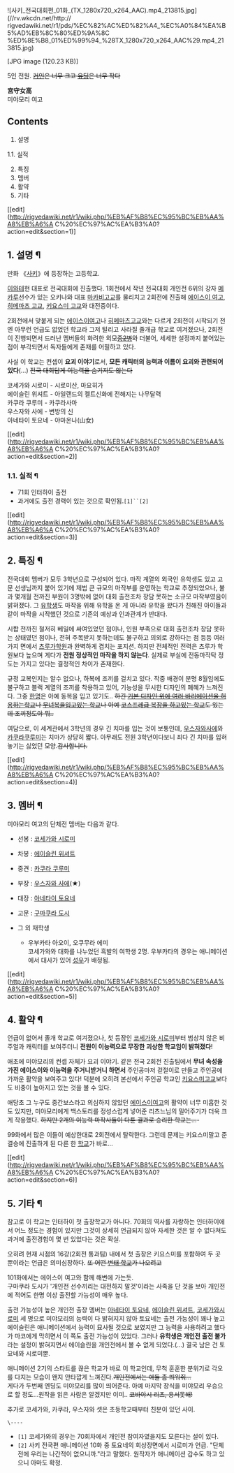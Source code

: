 ![사키_전국대회편_01화_\(TX_1280x720_x264_AAC\).mp4_213815.jpg](//rv.wkcdn.net/http://
rigvedawiki.net/r1/pds/%EC%82%AC%ED%82%A4_%EC%A0%84%EA%B5%AD%EB%8C%80%ED%9A%8C
%ED%8E%B8_01%ED%99%94_%28TX_1280x720_x264_AAC%29.mp4_213815.jpg)

[JPG image (120.23 KB)]

5인 전원. <del>[거인](%EC%95%84%EB%84%A4%ED%83%80%EC%9D%B4%20%ED%86%A0%EC%9A%94%EB%84%A4.md)은 너무 크고
[유딩](%EC%B9%B4%EC%BF%A0%EB%9D%BC%20%EC%BF%A0%EB%A3%A8%EB%AF%B8.md)은 너무
작다</del>

**宮守女高**  
미야모리 여고

## Contents

    

1. 설명 
    

1.1. 실적

2. 특징 
3. 멤버 
4. 활약 
5. 기타 

[[edit](http://rigvedawiki.net/r1/wiki.php/%EB%AF%B8%EC%95%BC%EB%AA%A8%EB%A6%A
C%20%EC%97%AC%EA%B3%A0?action=edit&section=1)]

## 1. 설명 ¶

만화 《[사키](%EC%82%AC%ED%82%A4%28%EB%A7%8C%ED%99%94%29.md)》에 등장하는 고등학교.

  

[이와테](%EC%9D%B4%EC%99%80%ED%85%8C.md)현 대표로 전국대회에 진출했다. 1회전에서 작년 전국대회 개인전
6위의 강자 [메카루](%EB%A9%94%EC%B9%B4%EB%A3%A8.md)선수가 있는 오키나와 대표 [마카비고교](%EB%A7%88%EC%B9%B4%EB%B9%84%20%EA%B3%A0%EA%B5%90.md)를 물리치고 2회전에 진출해
[에이스이 여고](%EC%97%90%EC%9D%B4%EC%8A%A4%EC%9D%B4%20%EC%97%AC%EA%B3%A0.md),
[히메마츠 고교](%ED%9E%88%EB%A9%94%EB%A7%88%EC%B8%A0%20%EA%B3%A0%EA%B5%90.md),
[키요스미 고교](%ED%82%A4%EC%9A%94%EC%8A%A4%EB%AF%B8%20%EA%B3%A0%EA%B5%90.md)와
대전중이다.

  

2회전에서 맞붙게 되는 [에이스이여고](%EC%97%90%EC%9D%B4%EC%8A%A4%EC%9D%B4%20%EC%97%AC%EA%B3%A0.md)나 [히메마츠고교](%ED%9E%88%EB%A9%94%EB%A7%88%EC%B8%A0%20%EA%B3%A0%EA%B5%90.md)와는 다르게
2회전이 시작되기 전엔 아무런 언급도 없었던 학교라 그저 털리고 사라질 졸개급 학교로 여겨졌으나, 2회전이 진행되면서 드러난 멤버들의 화려한
외모<del>[중2병](%EC%A4%912%EB%B3%91.md)</del>와 더불어, 세세한 설정까지 붙어있는점이 부각되면서
독자들에게 존재를 어필하고 있다.

  

사실 이 학교는 컨셉이 **요괴 이야기**로서, **모든 캐릭터의 능력과 이름이 요괴와 관련되어 있다**(…) <del>전국 대회답게
이능력을 숨기지도 않는다</del>

  

코세가와 시로미 - 시로미산, 마요히가  
에이슬린 위셔트 - 아일랜드의 켈트신화에 전해지는 나무달력  
카쿠라 쿠루미 - 카쿠라사마  
우스자와 사에 - 변방의 신  
아네타이 토요네 - 야마온나(山女)

  

[[edit](http://rigvedawiki.net/r1/wiki.php/%EB%AF%B8%EC%95%BC%EB%AA%A8%EB%A6%A
C%20%EC%97%AC%EA%B3%A0?action=edit&section=2)]

### 1.1. 실적 ¶

  * 71회 인터하이 출전
  * 과거에도 출전 경력이 있는 것으로 확인됨.`[1]``[2]`  

[[edit](http://rigvedawiki.net/r1/wiki.php/%EB%AF%B8%EC%95%BC%EB%AA%A8%EB%A6%A
C%20%EC%97%AC%EA%B3%A0?action=edit&section=3)]

## 2. 특징 ¶

전국대회 멤버가 모두 3학년으로 구성되어 있다. 마작 계열의 외국인 유학생도 있고 고문 선생님까지 붙어 있기에 제법 큰 규모의 마작부를
운영하는 학교로 추정되었으나, 불과 몇개월 전까진 부원이 3명밖에 없어 대회 출전조차 장담 못하는 소규모 마작부였음이 밝혀졌다. 그 [유학생](%EC%97%90%EC%9D%B4%EC%8A%AC%EB%A6%B0%20%EC%9C%84%EC%85%94%ED%8A%B8.md)도
마작을 위해 유학을 온 게 아니라 유학을 왔다가 친해진 아이들과 같이 마작을 시작했던 것으로 기존의 예상과 인과관계가 반대다.

  

시합 전까진 철저히 베일에 싸여있었던 점이나, 인원 부족으로 대회 출전조차 장담 못하는 상태였던 점이나, 전혀 주목받지 못하는데도 불구하고
의외로 강하다는 점 등등 여러가지 면에서 [츠루가학원](%EC%B8%A0%EB%A3%A8%EA%B0%80%20%ED%95%99%EC%9B%90.md)과 완벽하게 겹치는 포지션. 하지만
전체적인 전력은 츠루가 학원보다 높으며 게다가 **전원 정상적인 마작을 하지 않는다**. 실제로 부실에 전동마작탁 정도는 가지고 있다는
결정적인 차이가 존재한다.

  

규정 교복인지는 알수 없으나, 하복에 조끼를 걸치고 있다. 작중 배경이 분명 8월임에도 불구하고 블랙 계열의 조끼를 착용하고 있어, 기능성을
무시한 디자인의 폐혜가 느껴진다. 그중 [한명](%EC%95%84%EB%84%A4%ED%83%80%EC%9D%B4%20%ED%86%A0%EC%9A%94%EB%84%A4.md)은 아예 동복을 입고 있기도.. <del>하긴 [기본 디자인 위에 여러 바리에이션을 허용하는학교](%EB%A5%98%EB%AA%AC%EB%B6%80%EC%B9%98%20%EA%B3%A0%EA%B5%90.md)나 [무녀복을입고있는 학교](%EC%97%90%EC%9D%B4%EC%8A%A4%EC%9D%B4%20%EC%97%AC%EA%B3%A0.md)나 아예
[코스프레급 복장을 하고있는 학교](%EB%A6%B0%EC%B9%B4%EC%9D%B4%20%EC%97%AC%EA%B3%A0.md)도
있는데 조끼정도야 뭐..</del>

  

여담으로, 이 세계관에서 3학년의 경우 긴 치마를 입는 것이 보통인데, [우스자와사에](%EC%9A%B0%EC%8A%A4%EC%9E%90%EC%99%80%20%EC%82%AC%EC%97%90.md)와 [카쿠라쿠루미](%EC%B9%B4%EC%BF%A0%EB%9D%BC%20%EC%BF%A0%EB%A3%A8%EB%AF%B8.md)는 치마가 상당히
짧다. 아무래도 전원 3학년이다보니 죄다 긴 치마를 입혀놓기는 싫었던 모양.<del>감사합니다.</del>

[[edit](http://rigvedawiki.net/r1/wiki.php/%EB%AF%B8%EC%95%BC%EB%AA%A8%EB%A6%A
C%20%EC%97%AC%EA%B3%A0?action=edit&section=4)]

## 3. 멤버 ¶

미야모리 여고의 단체전 멤버는 다음과 같다.

  

  * 선봉 : [코세가와 시로미](%EC%BD%94%EC%84%B8%EA%B0%80%EC%99%80%20%EC%8B%9C%EB%A1%9C%EB%AF%B8.md)
  * 차봉 : [에이슬린 위셔트](%EC%97%90%EC%9D%B4%EC%8A%AC%EB%A6%B0%20%EC%9C%84%EC%85%94%ED%8A%B8.md)
  * 중견 : [카쿠라 쿠루미](%EC%B9%B4%EC%BF%A0%EB%9D%BC%20%EC%BF%A0%EB%A3%A8%EB%AF%B8.md)
  * 부장 : [우스자와 사에](%EC%9A%B0%EC%8A%A4%EC%9E%90%EC%99%80%20%EC%82%AC%EC%97%90.md)(★)
  * 대장 : [아네타이 토요네](%EC%95%84%EB%84%A4%ED%83%80%EC%9D%B4%20%ED%86%A0%EC%9A%94%EB%84%A4.md)  

  * 고문 : [구마쿠라 도시](%EA%B5%AC%EB%A7%88%EC%BF%A0%EB%9D%BC%20%EB%8F%84%EC%8B%9C.md)  

  * 그 외 재학생  

    * 우부카타 아오이, 오쿠무라 에미  
코세가와와 대화를 나누었던 흑발의 여학생 2명. 우부카타의 경우는 애니메이션에서 대사가 있어
[성우](%ED%9B%84%EB%A3%A8%ED%82%A4%20%EB%85%B8%EC%A1%B0%EB%AF%B8.md)가 배정됨.  

[[edit](http://rigvedawiki.net/r1/wiki.php/%EB%AF%B8%EC%95%BC%EB%AA%A8%EB%A6%A
C%20%EC%97%AC%EA%B3%A0?action=edit&section=5)]

## 4. 활약 ¶

언급이 없어서 졸개 학교로 여겨졌으나, 첫 등장인 [코세가와 시로미](%EC%BD%94%EC%84%B8%EA%B0%80%EC%99%80%20%EC%8B%9C%EB%A1%9C%EB%AF%B8.md)부터 범상치 않은 비주얼과 캐릭터를 보여주더니 **전원이 이능력으로 무장한
괴상한 학교임이 밝혀졌다**!

  

애초에 미야모리의 컨셉 자체가 요괴 이야기. 같은 전국 2회전 진출팀에서 **무녀 속성을 가진 에이스이와 이능력을 주거니받거니 하면서**
주인공마저 겉절이로 만들고 주인공에 가까운 활약을 보여주고 있다! 덕분에 오히려 본선에서 주인공 학교인 [키요스미고교](%ED%82%A4%EC%9A%94%EC%8A%A4%EB%AF%B8%20%EA%B3%A0%EA%B5%90.md)보다도 비중이
높아지고 있는 것을 볼 수 있다.

  

애당초 그 누구도 중간보스라고 의심하지 않았던 [에이스이여고](%EC%97%90%EC%9D%B4%EC%8A%A4%EC%9D%B4%20%EC%97%AC%EA%B3%A0.md)의 활약이 너무
미흡한 것도 있지만, 미야모리에게 백스토리를 정성스럽게 넣어준 리츠느님의 밀어주기가 더욱 크게 작용했다. <del>하지만 2개의 이능력
마작사들이 다툰 결과로 승리한 학교는...</del>-

  
  

  
99화에서 많은 이들이 예상한대로 2회전에서 탈락한다. 그런데 문제는 키요스미말고 준결승에 진출하게 된 다른 한
[학교](%ED%9E%88%EB%A9%94%EB%A7%88%EC%B8%A0%20%EA%B3%A0%EA%B5%90.md)가 바로...

  
  

[[edit](http://rigvedawiki.net/r1/wiki.php/%EB%AF%B8%EC%95%BC%EB%AA%A8%EB%A6%A
C%20%EC%97%AC%EA%B3%A0?action=edit&section=6)]

## 5. 기타 ¶

참고로 이 학교는 인터하이 첫 출장학교가 아니다. 70회의 역사를 자랑하는 인터하이에서 어느 정도는 경험이 있지만 그것이 상세히 언급되지
않아 자세한 것은 알 수 없다쳐도 과거에 출전경험이 몇 번 있었다는 것은 확실.

  

오히려 현재 시점의 16강(2회전 통과팀) 내에서 첫 출장은 키요스미를 포함하여 두 곳 뿐이라는 언급은 의미심장하다. <del>또 어떤
[변태 학교](%EC%9A%B0%EC%8A%A4%EC%9E%94%20%EA%B3%A0%EA%B5%90.md)가 나오려고</del>

  

101화에서는 에이스이 여고와 함께 해변에 가는듯.  
구마쿠라 도시가 '개인전 선수끼리는 대전하지 말것'이라는 사족을 단 것을 보아 개인전에 적어도 한명 이상 출전할 가능성이 매우 높다.

  

출전 가능성이 높은 개인전 출장 멤버는 [아네타이 토요네](%EC%95%84%EB%84%A4%ED%83%80%EC%9D%B4%20%ED%86%A0%EC%9A%94%EB%84%A4.md), [에이슬린 위셔트](%EC%97%90%EC%9D%B4%EC%8A%AC%EB%A6%B0%20%EC%9C%84%EC%85%94%ED%8A%B8.md), [코세가와시로미](%EC%BD%94%EC%84%B8%EA%B0%80%EC%99%80%20%EC%8B%9C%EB%A1%9C%EB%AF%B8.md)
세 명으로 미야모리의 능력이 다 밝혀지지 않아 토요네는 출전 가능성이 꽤나 높고 에이슬린은 애니메이션에서 능력이 묘사될 것으로 보였지만 그
능력을 사용하려고 했다가 마코에게 막히면서 이 쪽도 출전 가능성이 있었다. 그러나 **유학생은 개인전 출전 불가**라는 설정이 밝혀지면서
에이슬린을 개인전에서 볼 수 없게 되었다.(...) 결국 남은 건 토요네와 시로미뿐.

  

애니메이션 2기의 스타트를 끊은 학교가 바로 이 학교인데, 무척 훈훈한 분위기로 각오를 다지는 모습이 왠지 안타깝게
느껴진다.<del>개인전에서는 애들 좀 띄워줘...</del>  
게다가 두번째 엔딩도 미야모리를 많이 띄어준다. 아예 마지막 장식을 미야모리 우승으로 할 정도...원작을 읽은 사람은 알겠지만 이미..
<del>코바야시 리츠, 용서못해!</del>

  

추가로 코세가와, 카쿠라, 우스자와 셋은 초등학교때부터 친분이 있던 사이.

`\----`

  * `[1]` 코세가와의 경우는 70회차에서 개인전 참여자였을지도 모른다는 설이 있다.
  * `[2]` 사키 전국편 애니메이션 10화 중 토요네의 회상장면에서 시로미가 언급. "단체전에 우리는 나간적이 없으니까."라고 말했다. 원작자가 애니메이션 감수도 하고 있으니 아마도 확정.


